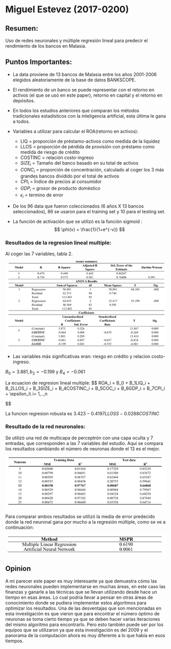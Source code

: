 # Miguel Estevez (2017-0200)

## Resumen:
Uso de redes neuronales y múltiple regresión lineal para predecir el rendimiento de los bancos en Malasia.

## Puntos Importantes:
* La data proviene de 13 bancos de Malasia entre los años 2001-2006 elegidos aleatoriamente de la base de datos BANKSCOPE.
* El rendimiento de un banco se puede representar con el retorno en activos (el que se usó en este paper), retorno en capital y el retorno en depósitos.
* En todos los estudios anteriores que comparan los métodos tradicionales estadísticos con la inteligencia artificial, esta última le gana a todos.
* Variables a utilizar para calcular el ROA(retorno en activos):
    * LIQ = proporción de préstamo-activos como medida de la liquidez
    * LLOS = proporción de pérdida de provisión con préstamo como medida de riesgo de crédito
    * COSTINC = relación costo-ingreso
    * $SIZE_i$ = Tamaño del banco basado en su total de activos
    * $CONC_i$ =  proporción de concentración, calculado al coger los 3 más grandes bancos dividido por el total de activos
    * $CPI_i$ = Índice de precios al consumidor 
    * $GDP_i$ = grosor de producto doméstico
    * $\epsilon_i$ = termino de error

* De los 96 data que fueron coleccionados (6 años X 13 bancos seleccionados), 86 se usaron para el training set y 10 para el testing set. 

* La función de activación que se utilizó es la función sigmoid :
$$
\phi(v) = \frac{1}{1+e^{-v}}
$$

### Resultados de la regresion lineal multiple:

Al coger las 7 variables, tabla 2.

![](./t2.png)

* Las variables más significativas eran: riesgo en crédito y relacion costo-ingreso.

$B_0 = 3.881, b_2 = -0.199$ y $B_4 = -0.061$ 


La ecuacion de regresion lineal multiple:
$$
    ROA_i = B_0 + B_1LIQ_i + B_2LLOS_i + B_3SIZE_i + B_4COSTINC_i + B_5COC_i + B_6GDP_i + B_7CPI_i + \epsilon_i\\
    i= 1,..,n

$$

La funcion regresion robusta es $3.423-0.4197LLOSS - 0.0288COSTINC$

### Resultado de la red neuronales:
Se utilizó una red de multicapa de perceptrón con una capa oculta y 7 entradas, que corresponden a las 7 variables del estudio. Aquí se compara los resultados cambiando el número de neuronas donde el 13 es el mejor.

![](./t3.png)

Para comparar ambos resultados se utilizó la media de error predecido donde la red neuronal gana por mucho a la regresión múltiple, como se ve a continuación:

![](./t4.png)

## Opinion
A mi parecer este paper es muy interesante ya que demuestra cómo las redes neuronales pueden implementarse en muchas áreas, en este caso las finanzas y ganarle a las técnicas que se llevan utilizando desde hace un tiempo en esas áreas. Lo cual podría llevar a pensar en otras áreas de conocimiento donde se pudiera implementar estos algoritmos para optimizar los resultados. Una de las desventajas que son mencionadas en esta investigación es que vieron que para encontrar el número óptimo de neuronas se toma cierto tiempo ya que se deben hacer varias iteraciones del mismo algoritmo para encontrarlo. Pero esto también puede ser por los equipos que se utilizaron ya que esta investigación es del 2009 y el panorama de la computación ahora es muy diferente a lo que había en esos tiempos.
